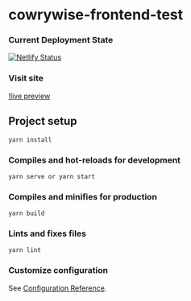# cowrywise-frontend-test
### Current Deployment State
[![Netlify Status](https://api.netlify.com/api/v1/badges/dd58b94f-fe70-4d33-ac6f-60f3ba3c612a/deploy-status)](https://app.netlify.com/sites/dev-integral-4-cowrywise/deploys)

### Visit site
[!live preview](https://dev-integral-4-cowrywise.netlify.app)
## Project setup
```
yarn install
```

### Compiles and hot-reloads for development
```
yarn serve or yarn start
```

### Compiles and minifies for production
```
yarn build
```

### Lints and fixes files
```
yarn lint
```

### Customize configuration
See [Configuration Reference](https://cli.vuejs.org/config/).
